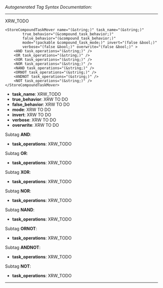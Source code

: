 _Autogenerated Tag Syntax Documentation:_

---
XRW_TODO

```
<StoreCompoundTaskMover name="(&string;)" task_name="(&string;)"
        true_behavior="(&compound_task_behavior;)"
        false_behavior="(&compound_task_behavior;)"
        mode="(packable &compound_task_mode;)" invert="(false &bool;)"
        verbose="(false &bool;)" overwrite="(false &bool;)" >
    <AND task_operations="(&string;)" />
    <OR task_operations="(&string;)" />
    <XOR task_operations="(&string;)" />
    <NOR task_operations="(&string;)" />
    <NAND task_operations="(&string;)" />
    <ORNOT task_operations="(&string;)" />
    <ANDNOT task_operations="(&string;)" />
    <NOT task_operations="(&string;)" />
</StoreCompoundTaskMover>
```

-   **task_name**: XRW_TODO
-   **true_behavior**: XRW TO DO
-   **false_behavior**: XRW TO DO
-   **mode**: XRW TO DO
-   **invert**: XRW TO DO
-   **verbose**: XRW TO DO
-   **overwrite**: XRW TO DO


Subtag **AND**:   

-   **task_operations**: XRW_TODO

Subtag **OR**:   

-   **task_operations**: XRW_TODO

Subtag **XOR**:   

-   **task_operations**: XRW_TODO

Subtag **NOR**:   

-   **task_operations**: XRW_TODO

Subtag **NAND**:   

-   **task_operations**: XRW_TODO

Subtag **ORNOT**:   

-   **task_operations**: XRW_TODO

Subtag **ANDNOT**:   

-   **task_operations**: XRW_TODO

Subtag **NOT**:   

-   **task_operations**: XRW_TODO

---
